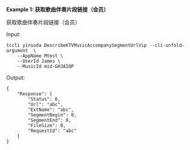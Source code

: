 **Example 1: 获取歌曲伴奏片段链接（会员）**

获取歌曲伴奏片段链接（会员）

Input: 

```
tccli yinsuda DescribeKTVMusicAccompanySegmentUrlVip --cli-unfold-argument  \
    --AppName Mtest \
    --UserId James \
    --MusicId mid-GHJAIQP
```

Output: 
```
{
    "Response": {
        "Status": 0,
        "Url": "abc",
        "ExtName": "abc",
        "SegmentBegin": 0,
        "SegmentEnd": 0,
        "FileSize": 0,
        "RequestId": "abc"
    }
}
```

